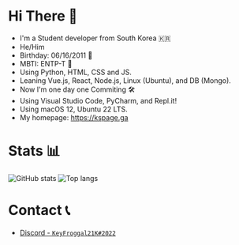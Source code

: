 # Hi There 👋
- I'm a Student developer from South Korea 🇰🇷
- He/Him
- Birthday: 06/16/2011 🎂
- MBTI: ENTP-T 💜
- Using Python, HTML, CSS and JS.
- Leaning Vue.js, React, Node.js, Linux (Ubuntu), and DB (Mongo).
- Now I'm one day one Commiting 🛠
- Using Visual Studio Code, PyCharm, and Repl.it!
- Using macOS 12, Ubuntu 22 LTS.
- My homepage: https://kspage.ga
# Stats 📊
![GitHub stats](https://github-readme-stats.vercel.app/api?username=froggal&count_private=true&show_icons=true&bg_color=111111&hide_border=true&text_color=ffffff)
![Top langs](https://github-readme-stats.vercel.app/api/top-langs/?username=froggal&langs_count=8&show_icons=true&count_private=true&bg_color=111111&hide_border=true&text_color=ffffff)
# Contact 📞
- [Discord - `KeyFroggal21K#2022`](https://discord.com/users/906351533426356226)
